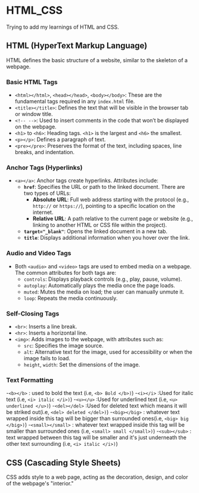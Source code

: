 # HTML_CSS
Trying to add my learnings of HTML and CSS.

## **HTML (HyperText Markup Language)** 
HTML defines the basic structure of a website, similar to the skeleton of a webpage.

### Basic HTML Tags
- `<html></html>`, `<head></head>`, `<body></body>`: These are the fundamental tags required in any `index.html` file.
- `<title></title>`: Defines the text that will be visible in the browser tab or window title.
- `<!-- -->`: Used to insert comments in the code that won’t be displayed on the webpage.
- `<h1>` to `<h6>`: Heading tags. `<h1>` is the largest and `<h6>` the smallest.
- `<p></p>`: Defines a paragraph of text.
- `<pre></pre>`: Preserves the format of the text, including spaces, line breaks, and indentation.

### Anchor Tags (Hyperlinks)
- `<a></a>`: Anchor tags create hyperlinks. Attributes include:
  - **`href`**: Specifies the URL or path to the linked document. There are two types of URLs:
    - **Absolute URL**: Full web address starting with the protocol (e.g., `http://` or `https://`), pointing to a specific location on the internet.
    - **Relative URL**: A path relative to the current page or website (e.g., linking to another HTML or CSS file within the project).
  - **`target="_blank"`**: Opens the linked document in a new tab.
  - **`title`**: Displays additional information when you hover over the link.

### Audio and Video Tags
- Both `<audio>` and `<video>` tags are used to embed media on a webpage. The common attributes for both tags are:
  - `controls`: Displays playback controls (e.g., play, pause, volume).
  - `autoplay`: Automatically plays the media once the page loads.
  - `muted`: Mutes the media on load; the user can manually unmute it.
  - `loop`: Repeats the media continuously.

### Self-Closing Tags
- `<br>`: Inserts a line break.
- `<hr>`: Inserts a horizontal line.
- `<img>`: Adds images to the webpage, with attributes such as:
  - `src`: Specifies the image source.
  - `alt`: Alternative text for the image, used for accessibility or when the image fails to load.
  - `height`, `width`: Set the dimensions of the image.
 
### Text Formatting
-`<b></b>` : used to bold the text (i.e, `<b> Bold </b>)`)
-`<i></i>` :Used for italic text (i.e, `<i> italic </i>)`)
-`<u></u>` :Used for underlined text (i.e, `<u> underlined </u>)`)
-`<del></del>` :Used for deleted text which means it will be striked out(i.e, `<del> deleted </del>)`)
-`<big></big>` : whatever text wrapped inside this tag will be bigger than surrounded ones(i.e, `<big> big </big>)`)
-`<small></small>` : whatever text wrapped inside this tag will be smaller than surrounded ones (i.e, `<small> small </small>)`)
-`<sub></sub>` : text wrapped between this tag will be smaller and it's just underneath the other text surrounding (i.e, `<i> italic </i>)`)


## **CSS (Cascading Style Sheets)** 
CSS adds style to a web page, acting as the decoration, design, and color of the webpage's "interior."
